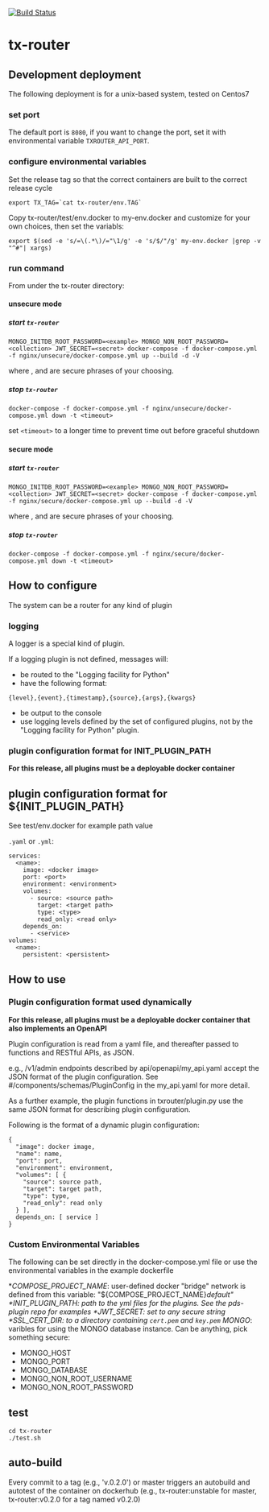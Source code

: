 [![Build Status](https://travis-ci.com/RENCI/tx-router.svg?branch=master)](https://travis-ci.com/RENCI/tx-router)

# tx-router

## Development deployment

The following deployment is for a unix-based system, tested on Centos7

### set port

The default port is `8080`, if you want to change the port, set it with environmental variable `TXROUTER_API_PORT`.

### configure environmental variables

Set the release tag so that the correct containers are built to the correct release cycle

``` 
export TX_TAG=`cat tx-router/env.TAG` 
```

Copy tx-router/test/env.docker to my-env.docker and customize for your own choices, then set the variabls:

``` 
export $(sed -e 's/=\(.*\)/="\1/g' -e 's/$/"/g' my-env.docker |grep -v "^#"| xargs) 
```

### run command

From under the tx-router directory:

#### unsecure mode
##### start `tx-router` 
```
MONGO_INITDB_ROOT_PASSWORD=<example> MONGO_NON_ROOT_PASSWORD=<collection> JWT_SECRET=<secret> docker-compose -f docker-compose.yml -f nginx/unsecure/docker-compose.yml up --build -d -V
```
where <example>, <collection> and <secret> are secure phrases of your choosing.
  
##### stop `tx-router`
```
docker-compose -f docker-compose.yml -f nginx/unsecure/docker-compose.yml down -t <timeout>
```

set `<timeout>` to a longer time to prevent time out before graceful shutdown

#### secure mode
##### start `tx-router` 

```
MONGO_INITDB_ROOT_PASSWORD=<example> MONGO_NON_ROOT_PASSWORD=<collection> JWT_SECRET=<secret> docker-compose -f docker-compose.yml -f nginx/secure/docker-compose.yml up --build -d -V
```
where <example>, <collection> and <secret> are secure phrases of your choosing.

##### stop `tx-router`
```
docker-compose -f docker-compose.yml -f nginx/secure/docker-compose.yml down -t <timeout>
```
## How to configure

The system can be a router for any kind of plugin

### logging

A logger is a special kind of plugin.

If a logging plugin is not defined, messages will:
* be routed to the "Logging facility for Python"
* have the following format:
```
{level},{event},{timestamp},{source},{args},{kwargs}
```
* be output to the console
* use logging levels defined by the set of configured plugins, not by the "Logging facility for Python" plugin.

### plugin configuration format for INIT_PLUGIN_PATH

__For this release, all plugins must be a deployable docker container__

## plugin configuration format for ${INIT_PLUGIN_PATH}

See test/env.docker for example path value

`.yaml` or `.yml`:

```
services:
  <name>:
    image: <docker image>
    port: <port>
    environment: <environment>
    volumes:
      - source: <source path>
        target: <target path>
        type: <type>
        read_only: <read only>
    depends_on:
      - <service>
volumes:
  <name>:
    persistent: <persistent>
```
## How to use

### Plugin configuration format used dynamically

__For this release, all plugins must be a deployable docker container that also implements an OpenAPI__

Plugin configuration is read from a yaml file, and thereafter passed  to functions and RESTful APIs, as JSON.

e.g., /v1/admin endpoints described by api/openapi/my_api.yaml accept the JSON format of the plugin configuration. See #/components/schemas/PluginConfig in the my_api.yaml for more detail.

As a further example, the plugin functions in txrouter/plugin.py use the same JSON format for describing plugin configuration.

Following is the format of a dynamic plugin configuration:
```
{
  "image": docker image,
  "name": name,
  "port": port,
  "environment": environment,
  "volumes": [ {
    "source": source path,
    "target": target path,
    "type": type,
    "read_only": read only
  } ],
  depends_on: [ service ]
}
```

### Custom Environmental Variables

The following can be set directly in the docker-compose.yml file or use the environmental variables in the example dockerfile

*_COMPOSE_PROJECT_NAME_: user-defined docker "bridge" network is defined from this variable: "${COMPOSE_PROJECT_NAME}_default"
*_INIT_PLUGIN_PATH_: path to the yml files for the plugins. See the pds-plugin repo for examples
*_JWT_SECRET_: set to any secure string
*_SSL_CERT_DIR_: to a directory containing `cert.pem` and `key.pem`
*_MONGO_*_: varibles for using the MONGO database instance. Can be anything, pick something secure:
 - MONGO_HOST
 - MONGO_PORT
 - MONGO_DATABASE
 - MONGO_NON_ROOT_USERNAME
 - MONGO_NON_ROOT_PASSWORD

## test
```
cd tx-router
./test.sh
```
## auto-build
Every commit to a tag (e.g., 'v.0.2.0') or master triggers an autobuild and autotest of the container on dockerhub (e.g., tx-router:unstable for master, tx-router:v0.2.0 for a tag named v0.2.0)
